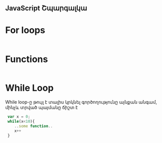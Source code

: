 JavaScript Շպարգալկա
--------------------

# For loops

```javascript
```

# Functions

```javascript
```

# While Loop

While loop-ը թույլ է տալիս կրկնել գործողությունը այնքան անգամ, մինչև տրված պայմանը ճիշտ է
```javascript
 var x = 0;
 while(x<10){
    ..some function..
    x++
 }
```

